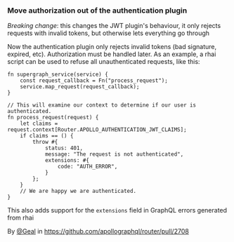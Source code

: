 ### Move authorization out of the authentication plugin 

*Breaking change*: this changes the JWT plugin's behaviour, it only rejects requests with invalid tokens, but otherwise lets everything go through

Now the authentication plugin only rejects invalid tokens (bad signature, expired, etc). Authorization must be handled later.
As an example, a rhai script can be used to refuse all unauthenticated requests, like this:

```
fn supergraph_service(service) {
    const request_callback = Fn("process_request");
    service.map_request(request_callback);
}

// This will examine our context to determine if our user is authenticated.
fn process_request(request) {
    let claims = request.context[Router.APOLLO_AUTHENTICATION_JWT_CLAIMS];
    if claims == () {
        throw #{
            status: 401,
            message: "The request is not authenticated",
            extensions: #{
                code: "AUTH_ERROR",
            }
        };
    }
    // We are happy we are authenticated.
}
```

This also adds support for the `extensions` field in GraphQL errors generated from rhai

By [@Geal](https://github.com/Geal) in https://github.com/apollographql/router/pull/2708